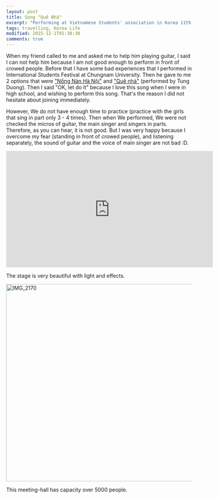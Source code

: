```yaml
---
layout: post
title: Song "Quê Nhà"
excerpt: "Performing at Vietnamese Students' association in Korea 11th (at Kyung Hee University, Grand Peace Place)"
tags: travelling, Korea Life
modified: 2015-12-1T01:30:30
comments: true
---
```


When my friend called to me and asked me to help him playing guitar, I said I can not help him because I am not good enough to perform in front of crowed people. Before that I have some bad experiences that I performed in International Students Festival at Chungnam University. Then he gave to me 2 options that were ["Nồng Nàn Hà Nội"]() and ["Quê nhà"]() (performed by Tung Duong). Then I said "OK, let do it" because I love this song when I were in high school, and wishing to perform this song. That's the reason I did not hesitate about joining immediately.

However, We do not have enough time to practice (practice with the girls that sing in part only 3 - 4 times). Then when We performed, We were not checked the micros of guitar, the main singer and singers in parts. Therefore, as you can hear, it is not good. But I was very happy because I overcome my fear (standing in front of crowed people), and listening separately, the sound of guitar and the voice of main singer are not bad :D.


<iframe width="560" height="315" src="https://www.youtube.com/embed/AkwNAWlh5t8" frameborder="0"></iframe>


The stage is very beautiful with light and effects.


<a data-flickr-embed="true" data-context="true"  href="https://www.flickr.com/photos/136545794@N02/22769975533/in/album-72157659482715643/" title="IMG_2170"><img src="https://farm6.staticflickr.com/5721/22769975533_26fa52ee34_c.jpg" width="800" height="534" alt="IMG_2170"></a><script async src="//embedr.flickr.com/assets/client-code.js" charset="utf-8"></script>

This meeting-hall has capacity over 5000 people.
